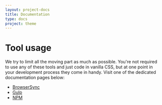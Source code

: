 ```yaml
---
layout: project-docs
title: Documentation
type: docs
project: theme
---
```

# Tool usage

We try to limit all the moving part as much as possible. You're not required to use any of these tools and just code
 in vanilla CSS, but at one point in your development process they come in handy. Visit one of the dedicated documentation
  pages below:

- [BrowserSync](/theme/docs/usage-browsersync.html)
- [Gulp](/theme/docs/usage-gulp.html)
- [NPM](/theme/docs/usage-npm.html)